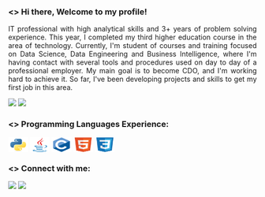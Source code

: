 ### <> Hi there, Welcome to my profile! 

<p align=justify>IT professional with high analytical skills and 3+ years of problem solving experience. This year, I completed my third higher education course in the area of technology. Currently, I'm student of courses and training focused on Data Science, Data Engineering and Business Intelligence, where I'm having contact with several tools and procedures used on day to day of a professional employer. My main goal is to become CDO, and I'm working hard to achieve it. So far, I've been developing projects and skills to get my first job in this area.</p>

<div>
  <img height="180em" src="https://github-readme-stats.vercel.app/api?username=hbianchini&show_icons=true&theme=nord&include_all_commits=true&count_private=true"/>
  <img height="180em" src="https://github-readme-stats.vercel.app/api/top-langs/?username=hbianchini&layout=compact&langs_count=3&theme=nord"/>
</div>
 
### <> Programming Languages Experience:
 
<div style="display: inline_block">
  <img align="center" alt="HB-Python" height="30" width="40" src="https://raw.githubusercontent.com/devicons/devicon/master/icons/python/python-original.svg">
  <img align="center" alt="HB-Java" height="30" width="40" src="https://github.com/devicons/devicon/blob/master/icons/java/java-original.svg">
  <img align="center" alt="HB-C" height="30" width="40" src="https://github.com/devicons/devicon/blob/master/icons/c/c-original.svg">
  <img align="center" alt="HB-HTML" height="30" width="40" src="https://raw.githubusercontent.com/devicons/devicon/master/icons/html5/html5-original.svg">
  <img align="center" alt="HB-CSS" height="30" width="40" src="https://raw.githubusercontent.com/devicons/devicon/master/icons/css3/css3-original.svg">
</div>

### <> Connect with me:
 
<div> 
  <a href = "mailto:humberto.bianchini@gmail.com"><img src="https://cdn4.iconfinder.com/data/icons/32_Pixel_Social_Media_Icons_by_leslienayibe/gmail.png" target="_blank"></a>
  <a href="https://www.linkedin.com/in/hbianchini" target="_blank"><img src="https://cdn4.iconfinder.com/data/icons/32_Pixel_Social_Media_Icons_by_leslienayibe/linkedin.png" target="_blank"></a> 
</div>
